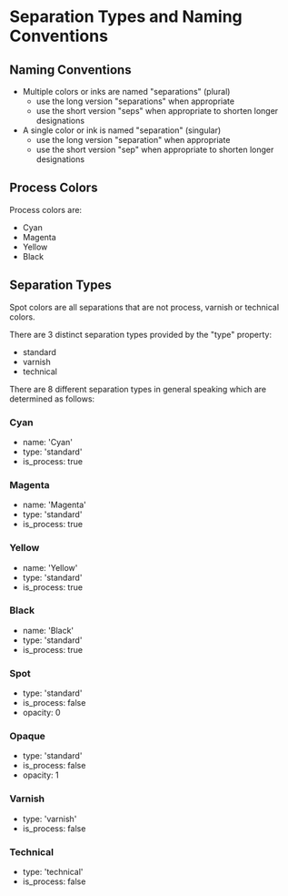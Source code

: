 # Separation Types and Naming Conventions

## Naming Conventions

- Multiple colors or inks are named "separations" (plural)
  - use the long version "separations" when appropriate
  - use the short version "seps" when appropriate to shorten longer designations
- A single color or ink is named "separation" (singular)
  - use the long version "separation" when appropriate
  - use the short version "sep" when appropriate to shorten longer designations

## Process Colors

Process colors are:
- Cyan
- Magenta
- Yellow
- Black

## Separation Types

Spot colors are all separations that are not process, varnish or technical colors.

There are 3 distinct separation types provided by the "type" property:
- standard
- varnish
- technical

There are 8 different separation types in general speaking which are determined as follows:

### Cyan
- name: 'Cyan'
- type: 'standard'
- is_process: true

### Magenta
- name: 'Magenta'
- type: 'standard'
- is_process: true

### Yellow
- name: 'Yellow'
- type: 'standard'
- is_process: true

### Black
- name: 'Black'
- type: 'standard'
- is_process: true

### Spot
- type: 'standard'
- is_process: false
- opacity: 0

### Opaque
- type: 'standard'
- is_process: false
- opacity: 1

### Varnish
- type: 'varnish'
- is_process: false

### Technical
- type: 'technical'
- is_process: false